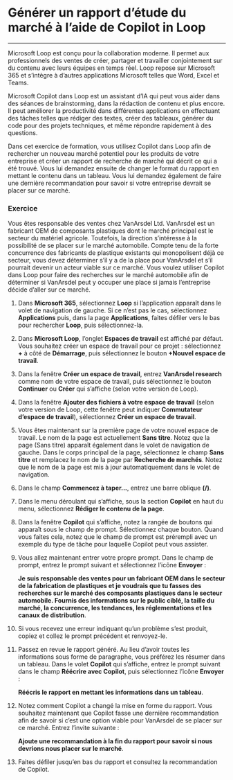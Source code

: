 
# Générer un rapport d’étude du marché à l’aide de Copilot in Loop
---
Microsoft Loop est conçu pour la collaboration moderne. Il permet aux professionnels des ventes de créer, partager et travailler conjointement sur du contenu avec leurs équipes en temps réel. Loop repose sur Microsoft 365 et s’intègre à d’autres applications Microsoft telles que Word, Excel et Teams.

Microsoft Copilot dans Loop est un assistant d’IA qui peut vous aider dans des séances de brainstorming, dans la rédaction de contenu et plus encore. Il peut améliorer la productivité dans différentes applications en effectuant des tâches telles que rédiger des textes, créer des tableaux, générer du code pour des projets techniques, et même répondre rapidement à des questions.

Dans cet exercice de formation, vous utilisez Copilot dans Loop afin de rechercher un nouveau marché potentiel pour les produits de votre entreprise et créer un rapport de recherche de marché qui décrit ce qui a été trouvé. Vous lui demandez ensuite de changer le format du rapport en mettant le contenu dans un tableau. Vous lui demandez également de faire une dernière recommandation pour savoir si votre entreprise devrait se placer sur ce marché.

### Exercice

Vous êtes responsable des ventes chez VanArsdel Ltd. VanArsdel est un fabricant OEM de composants plastiques dont le marché principal est le secteur du matériel agricole. Toutefois, la direction s’intéresse à la possibilité de se placer sur le marché automobile. Compte tenu de la forte concurrence des fabricants de plastique existants qui monopolisent déjà ce secteur, vous devez déterminer s’il y a de la place pour VanArsdel et s’il pourrait devenir un acteur viable sur ce marché. Vous voulez utiliser Copilot dans Loop pour faire des recherches sur le marché automobile afin de déterminer si VanArsdel peut y occuper une place si jamais l’entreprise décide d’aller sur ce marché.

1.  Dans **Microsoft 365**, sélectionnez **Loop** si l’application apparaît dans le volet de navigation de gauche. Si ce n’est pas le cas, sélectionnez **Applications** puis, dans la page **Applications**, faites défiler vers le bas pour rechercher **Loop**, puis sélectionnez-la.
2.  Dans **Microsoft Loop**, l’onglet **Espaces de travail** est affiché par défaut. Vous souhaitez créer un espace de travail pour ce projet : sélectionnez **+** à côté de **Démarrage**, puis sélectionnez le bouton **+Nouvel espace de travail**.
3.  Dans la fenêtre **Créer un espace de travail**, entrez **VanArsdel research** comme nom de votre espace de travail, puis sélectionnez le bouton **Continuer** ou **Créer** qui s’affiche (selon votre version de Loop).
4.  Dans la fenêtre **Ajouter des fichiers à votre espace de travail** (selon votre version de Loop, cette fenêtre peut indiquer **Commutateur d’espace de travail**), sélectionnez **Créer un espace de travail**.
5.  Vous êtes maintenant sur la première page de votre nouvel espace de travail. Le nom de la page est actuellement **Sans titre**. Notez que la page (Sans titre) apparaît également dans le volet de navigation de gauche. Dans le corps principal de la page, sélectionnez le champ **Sans titre** et remplacez le nom de la page par **Recherche de marchés**. Notez que le nom de la page est mis à jour automatiquement dans le volet de navigation.
6.  Dans le champ **Commencez à taper...**, entrez une barre oblique **(/)**.
7.  Dans le menu déroulant qui s’affiche, sous la section **Copilot** en haut du menu, sélectionnez **Rédiger le contenu de la page**.
8.  Dans la fenêtre **Copilot** qui s’affiche, notez la rangée de boutons qui apparaît sous le champ de prompt. Sélectionnez chaque bouton. Quand vous faites cela, notez que le champ de prompt est prérempli avec un exemple du type de tâche pour laquelle Copilot peut vous assister.
9.  Vous allez maintenant entrer votre propre prompt. Dans le champ de prompt, entrez le prompt suivant et sélectionnez l’icône **Envoyer** :
    
    **Je suis responsable des ventes pour un fabricant OEM dans le secteur de la fabrication de plastiques et je voudrais que tu fasses des recherches sur le marché des composants plastiques dans le secteur automobile. Fournis des informations sur le public ciblé, la taille du marché, la concurrence, les tendances, les réglementations et les canaux de distribution**.
10. Si vous recevez une erreur indiquant qu’un problème s’est produit, copiez et collez le prompt précédent et renvoyez-le.
11. Passez en revue le rapport généré. Au lieu d’avoir toutes les informations sous forme de paragraphe, vous préférez les résumer dans un tableau. Dans le volet **Copilot** qui s’affiche, entrez le prompt suivant dans le champ **Réécrire avec Copilot**, puis sélectionnez l’icône **Envoyer** :
    
    **Réécris le rapport en mettant les informations dans un tableau**.
12. Notez comment Copilot a changé la mise en forme du rapport. Vous souhaitez maintenant que Copilot fasse une dernière recommandation afin de savoir si c’est une option viable pour VanArsdel de se placer sur ce marché. Entrez l’invite suivante :
    
    **Ajoute une recommandation à la fin du rapport pour savoir si nous devrions nous placer sur le marché**.
13. Faites défiler jusqu’en bas du rapport et consultez la recommandation de Copilot.
